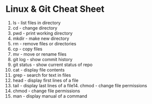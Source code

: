 # Linux & Git Cheat Sheet
1. ls - list files in directory
2. cd - change directory
3. pwd - print working directory
4. mkdir - make new directory
5. rm - remove files or directories
6. cp - copy files
7. mv - move or rename files
8. git log - show commit history
9. git status - show current status of repo
10. cat - display file contents
11. grep - search for text in files
12. head - display first lines of a file
13. tail - display last lines of a file14. chmod - change file permissions
14. chmod - change file permissions
15. man - display manual of a command
